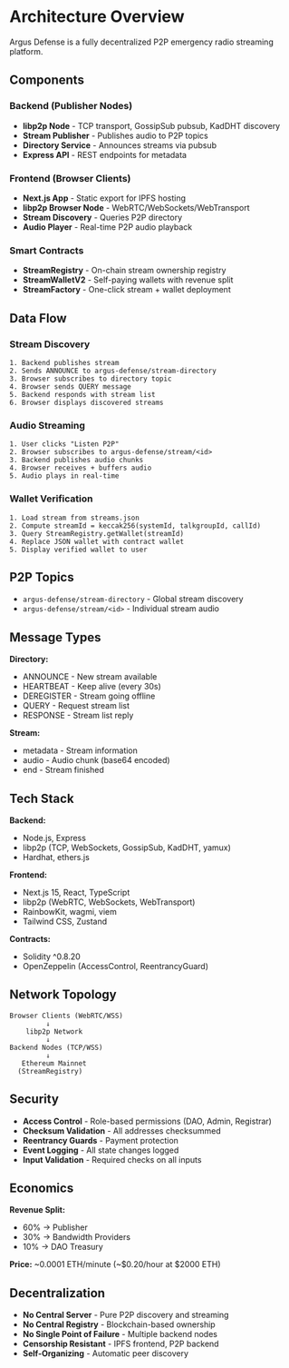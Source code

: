 # Architecture Overview

Argus Defense is a fully decentralized P2P emergency radio streaming platform.

## Components

### Backend (Publisher Nodes)
- **libp2p Node** - TCP transport, GossipSub pubsub, KadDHT discovery
- **Stream Publisher** - Publishes audio to P2P topics
- **Directory Service** - Announces streams via pubsub
- **Express API** - REST endpoints for metadata

### Frontend (Browser Clients)
- **Next.js App** - Static export for IPFS hosting
- **libp2p Browser Node** - WebRTC/WebSockets/WebTransport
- **Stream Discovery** - Queries P2P directory
- **Audio Player** - Real-time P2P audio playback

### Smart Contracts
- **StreamRegistry** - On-chain stream ownership registry
- **StreamWalletV2** - Self-paying wallets with revenue split
- **StreamFactory** - One-click stream + wallet deployment

## Data Flow

### Stream Discovery
```
1. Backend publishes stream
2. Sends ANNOUNCE to argus-defense/stream-directory
3. Browser subscribes to directory topic
4. Browser sends QUERY message
5. Backend responds with stream list
6. Browser displays discovered streams
```

### Audio Streaming
```
1. User clicks "Listen P2P"
2. Browser subscribes to argus-defense/stream/<id>
3. Backend publishes audio chunks
4. Browser receives + buffers audio
5. Audio plays in real-time
```

### Wallet Verification
```
1. Load stream from streams.json
2. Compute streamId = keccak256(systemId, talkgroupId, callId)
3. Query StreamRegistry.getWallet(streamId)
4. Replace JSON wallet with contract wallet
5. Display verified wallet to user
```

## P2P Topics

- `argus-defense/stream-directory` - Global stream discovery
- `argus-defense/stream/<id>` - Individual stream audio

## Message Types

**Directory:**
- ANNOUNCE - New stream available
- HEARTBEAT - Keep alive (every 30s)
- DEREGISTER - Stream going offline
- QUERY - Request stream list
- RESPONSE - Stream list reply

**Stream:**
- metadata - Stream information
- audio - Audio chunk (base64 encoded)
- end - Stream finished

## Tech Stack

**Backend:**
- Node.js, Express
- libp2p (TCP, WebSockets, GossipSub, KadDHT, yamux)
- Hardhat, ethers.js

**Frontend:**
- Next.js 15, React, TypeScript
- libp2p (WebRTC, WebSockets, WebTransport)
- RainbowKit, wagmi, viem
- Tailwind CSS, Zustand

**Contracts:**
- Solidity ^0.8.20
- OpenZeppelin (AccessControl, ReentrancyGuard)

## Network Topology

```
Browser Clients (WebRTC/WSS)
         ↓
    libp2p Network
         ↓
Backend Nodes (TCP/WSS)
         ↓
   Ethereum Mainnet
  (StreamRegistry)
```

## Security

- **Access Control** - Role-based permissions (DAO, Admin, Registrar)
- **Checksum Validation** - All addresses checksummed
- **Reentrancy Guards** - Payment protection
- **Event Logging** - All state changes logged
- **Input Validation** - Required checks on all inputs

## Economics

**Revenue Split:**
- 60% → Publisher
- 30% → Bandwidth Providers
- 10% → DAO Treasury

**Price:** ~0.0001 ETH/minute (~$0.20/hour at $2000 ETH)

## Decentralization

- **No Central Server** - Pure P2P discovery and streaming
- **No Central Registry** - Blockchain-based ownership
- **No Single Point of Failure** - Multiple backend nodes
- **Censorship Resistant** - IPFS frontend, P2P backend
- **Self-Organizing** - Automatic peer discovery
